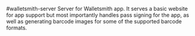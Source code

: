 #walletsmith-server
Server for Walletsmith app. It serves a basic website for app support but most importantly handles pass signing for the app, as well as generating barcode images for some of the supported barcode formats.
